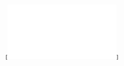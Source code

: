 
[![Web Img](chrome-extension://fdpohaocaechififmbbbbbknoalclacl/capture.html?id=4&url=https%3A%2F%2Fmatiasblanc.github.io%2Fmotorbike-sistem%2F)]
